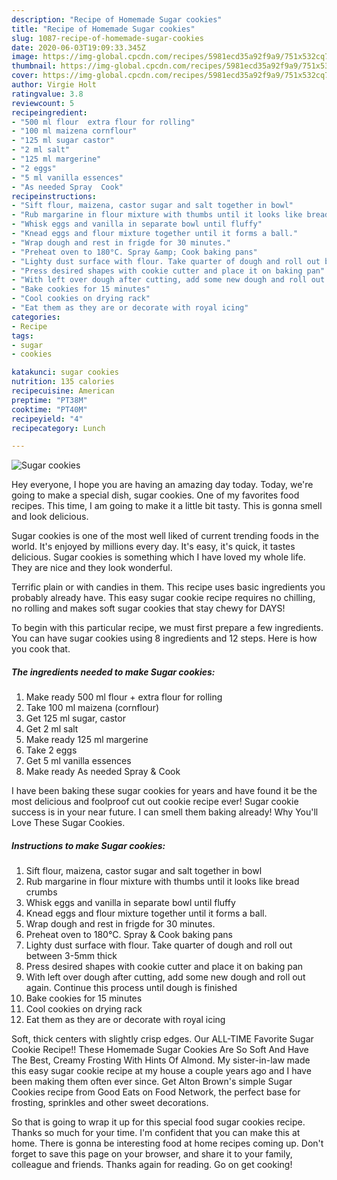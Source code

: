 ```yaml
---
description: "Recipe of Homemade Sugar cookies"
title: "Recipe of Homemade Sugar cookies"
slug: 1087-recipe-of-homemade-sugar-cookies
date: 2020-06-03T19:09:33.345Z
image: https://img-global.cpcdn.com/recipes/5981ecd35a92f9a9/751x532cq70/sugar-cookies-recipe-main-photo.jpg
thumbnail: https://img-global.cpcdn.com/recipes/5981ecd35a92f9a9/751x532cq70/sugar-cookies-recipe-main-photo.jpg
cover: https://img-global.cpcdn.com/recipes/5981ecd35a92f9a9/751x532cq70/sugar-cookies-recipe-main-photo.jpg
author: Virgie Holt
ratingvalue: 3.8
reviewcount: 5
recipeingredient:
- "500 ml flour  extra flour for rolling"
- "100 ml maizena cornflour"
- "125 ml sugar castor"
- "2 ml salt"
- "125 ml margerine"
- "2 eggs"
- "5 ml vanilla essences"
- "As needed Spray  Cook"
recipeinstructions:
- "Sift flour, maizena, castor sugar and salt together in bowl"
- "Rub margarine in flour mixture with thumbs until it looks like bread crumbs"
- "Whisk eggs and vanilla in separate bowl until fluffy"
- "Knead eggs and flour mixture together until it forms a ball."
- "Wrap dough and rest in frigde for 30 minutes."
- "Preheat oven to 180°C. Spray &amp; Cook baking pans"
- "Lighty dust surface with flour. Take quarter of dough and roll out between 3-5mm thick"
- "Press desired shapes with cookie cutter and place it on baking pan"
- "With left over dough after cutting, add some new dough and roll out again. Continue this process until dough is finished"
- "Bake cookies for 15 minutes"
- "Cool cookies on drying rack"
- "Eat them as they are or decorate with royal icing"
categories:
- Recipe
tags:
- sugar
- cookies

katakunci: sugar cookies 
nutrition: 135 calories
recipecuisine: American
preptime: "PT38M"
cooktime: "PT40M"
recipeyield: "4"
recipecategory: Lunch

---
```



![Sugar cookies](https://img-global.cpcdn.com/recipes/5981ecd35a92f9a9/751x532cq70/sugar-cookies-recipe-main-photo.jpg)

Hey everyone, I hope you are having an amazing day today. Today, we're going to make a special dish, sugar cookies. One of my favorites food recipes. This time, I am going to make it a little bit tasty. This is gonna smell and look delicious.

Sugar cookies is one of the most well liked of current trending foods in the world. It's enjoyed by millions every day. It's easy, it's quick, it tastes delicious. Sugar cookies is something which I have loved my whole life. They are nice and they look wonderful.

Terrific plain or with candies in them. This recipe uses basic ingredients you probably already have. This easy sugar cookie recipe requires no chilling, no rolling and makes soft sugar cookies that stay chewy for DAYS!


To begin with this particular recipe, we must first prepare a few ingredients. You can have sugar cookies using 8 ingredients and 12 steps. Here is how you cook that.

<!--inarticleads1-->

##### The ingredients needed to make Sugar cookies:

1. Make ready 500 ml flour + extra flour for rolling
1. Take 100 ml maizena (cornflour)
1. Get 125 ml sugar, castor
1. Get 2 ml salt
1. Make ready 125 ml margerine
1. Take 2 eggs
1. Get 5 ml vanilla essences
1. Make ready As needed Spray &amp; Cook


I have been baking these sugar cookies for years and have found it be the most delicious and foolproof cut out cookie recipe ever! Sugar cookie success is in your near future. I can smell them baking already! Why You&#39;ll Love These Sugar Cookies. 

<!--inarticleads2-->

##### Instructions to make Sugar cookies:

1. Sift flour, maizena, castor sugar and salt together in bowl
1. Rub margarine in flour mixture with thumbs until it looks like bread crumbs
1. Whisk eggs and vanilla in separate bowl until fluffy
1. Knead eggs and flour mixture together until it forms a ball.
1. Wrap dough and rest in frigde for 30 minutes.
1. Preheat oven to 180°C. Spray &amp; Cook baking pans
1. Lighty dust surface with flour. Take quarter of dough and roll out between 3-5mm thick
1. Press desired shapes with cookie cutter and place it on baking pan
1. With left over dough after cutting, add some new dough and roll out again. Continue this process until dough is finished
1. Bake cookies for 15 minutes
1. Cool cookies on drying rack
1. Eat them as they are or decorate with royal icing


Soft, thick centers with slightly crisp edges. Our ALL-TIME Favorite Sugar Cookie Recipe!! These Homemade Sugar Cookies Are So Soft And Have The Best, Creamy Frosting With Hints Of Almond. My sister-in-law made this easy sugar cookie recipe at my house a couple years ago and I have been making them often ever since. Get Alton Brown&#39;s simple Sugar Cookies recipe from Good Eats on Food Network, the perfect base for frosting, sprinkles and other sweet decorations. 

So that is going to wrap it up for this special food sugar cookies recipe. Thanks so much for your time. I'm confident that you can make this at home. There is gonna be interesting food at home recipes coming up. Don't forget to save this page on your browser, and share it to your family, colleague and friends. Thanks again for reading. Go on get cooking!
